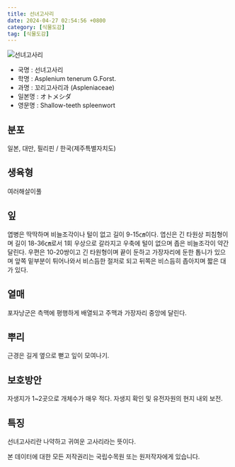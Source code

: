 ```yaml
---
title: 선녀고사리
date: 2024-04-27 02:54:56 +0800
category: [식물도감]
tag: [식물도감]
---
```




![선녀고사리](/fileUpload/plants/basic/Aspleniaceae/Asplenium/4186/1_th2.JPG)
- 국명 : 선녀고사리
- 학명 : Asplenium tenerum G.Forst.
- 과명 : 꼬리고사리과 (Aspleniaceae)
- 일본명 : オトメシダ
- 영문명 : Shallow-teeth spleenwort


## 분포
일본, 대만, 필리핀 / 한국(제주특별자치도) 
## 생육형
여러해살이풀
## 잎
엽병은 딱딱하며 비늘조각이나 털이 없고 길이 9-15㎝이다. 엽신은 긴 타원상 피침형이며 길이 18-36㎝로서 1회 우상으로 갈라지고 우축에 털이 없으며 좁은 비늘조각이 약간 달린다. 우편은 10-20쌍이고 긴 타원형이며 끝이 둔하고 가장자리에 둔한 톱니가 있으며 앞쪽 밑부분이 튀어나와서 비스듬한 절저로 되고 뒤쪽은 비스듬히 좁아지며 짧은 대가 있다.
## 열매
포자낭군은 측맥에 평행하게 배열되고 주맥과 가장자리 중앙에 달린다.
## 뿌리
근경은 길게 옆으로 뻗고 잎이 모여나기.
## 보호방안
자생지가 1~2곳으로 개체수가 매우 적다. 자생지 확인 및 유전자원의 현지 내외 보전.
## 특징
선녀고사리란 나약하고 귀여운 고사리라는 뜻이다.






본 데이터에 대한 모든 저작권리는 국립수목원 또는 원저작자에게 있습니다.
